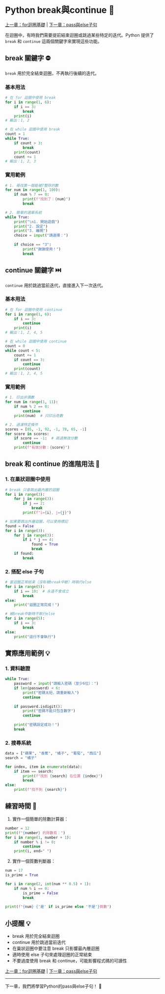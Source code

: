 # Python break與continue 🔀

[上一章：for迴圈基礎](009_for迴圈基礎.md) | [下一章：pass與else子句](011_pass與else子句.md)

在迴圈中，有時我們需要提前結束迴圈或跳過某些特定的迭代。Python 提供了 `break` 和 `continue` 這兩個關鍵字來實現這些功能。

## break 關鍵字 ⛔

`break` 用於完全結束迴圈，不再執行後續的迭代。

### 基本用法
```python
# 在 for 迴圈中使用 break
for i in range(1, 6):
    if i == 3:
        break
    print(i)
# 輸出：1, 2

# 在 while 迴圈中使用 break
count = 1
while True:
    if count > 3:
        break
    print(count)
    count += 1
# 輸出：1, 2, 3
```

### 實用範例
```python
# 1. 尋找第一個能被7整除的數
for num in range(1, 100):
    if num % 7 == 0:
        print(f"找到了：{num}")
        break

# 2. 簡單的選單系統
while True:
    print("\n1. 開始遊戲")
    print("2. 設定")
    print("3. 離開")
    choice = input("請選擇：")
    
    if choice == "3":
        print("謝謝使用！")
        break
```

## continue 關鍵字 ⏭️

`continue` 用於跳過當前迭代，直接進入下一次迭代。

### 基本用法
```python
# 在 for 迴圈中使用 continue
for i in range(1, 6):
    if i == 3:
        continue
    print(i)
# 輸出：1, 2, 4, 5

# 在 while 迴圈中使用 continue
count = 0
while count < 5:
    count += 1
    if count == 3:
        continue
    print(count)
# 輸出：1, 2, 4, 5
```

### 實用範例
```python
# 1. 印出非偶數
for num in range(1, 11):
    if num % 2 == 0:
        continue
    print(num)  # 只印出奇數

# 2. 過濾特定條件
scores = [85, -1, 92, -1, 78, 65, -1]
for score in scores:
    if score == -1:  # 跳過無效分數
        continue
    print(f"有效分數：{score}")
```

## break 和 continue 的進階用法 🎯

### 1. 在巢狀迴圈中使用
```python
# break 只會跳出最內層的迴圈
for i in range(3):
    for j in range(3):
        if j == 2:
            break
        print(f"i={i}, j={j}")

# 如果要跳出外層迴圈，可以使用標記
found = False
for i in range(3):
    for j in range(3):
        if i * j == 4:
            found = True
            break
    if found:
        break
```

### 2. 搭配 else 子句
```python
# 當迴圈正常結束（沒有被break中斷）時執行else
for i in range(5):
    if i == 10:  # 永遠不會成立
        break
else:
    print("迴圈正常完成！")

# 被break中斷時不執行else
for i in range(5):
    if i == 3:
        break
else:
    print("這行不會執行")
```

## 實際應用範例 💡

### 1. 資料驗證
```python
while True:
    password = input("請輸入密碼（至少6位）：")
    if len(password) < 6:
        print("密碼太短，請重新輸入")
        continue
    
    if password.isdigit():
        print("密碼不能只包含數字")
        continue
    
    print("密碼設定成功！")
    break
```

### 2. 搜尋系統
```python
data = ["蘋果", "香蕉", "橘子", "葡萄", "西瓜"]
search = "橘子"

for index, item in enumerate(data):
    if item == search:
        print(f"找到 {search} 在位置 {index}")
        break
else:
    print(f"找不到 {search}")
```

## 練習時間 💪

1. 實作一個簡單的除數計算器：
```python
number = 12
print(f"{number} 的除數有：")
for i in range(1, number + 1):
    if number % i != 0:
        continue
    print(i, end=" ")
```

2. 實作一個質數判斷器：
```python
num = 17
is_prime = True

for i in range(2, int(num ** 0.5) + 1):
    if num % i == 0:
        is_prime = False
        break
        
print(f"{num} {'是' if is_prime else '不是'}質數")
```

## 小提醒 💡

- break 用於完全結束迴圈
- continue 用於跳過當前迭代
- 在巢狀迴圈中要注意 break 只影響最內層迴圈
- 適時使用 else 子句來處理迴圈的正常結束
- 不要過度使用 break 和 continue，可能影響程式碼的可讀性

[上一章：for迴圈基礎](009_for迴圈基礎.md) | [下一章：pass與else子句](011_pass與else子句.md)

---
下一章，我們將學習Python的pass與else子句！ 🚀 